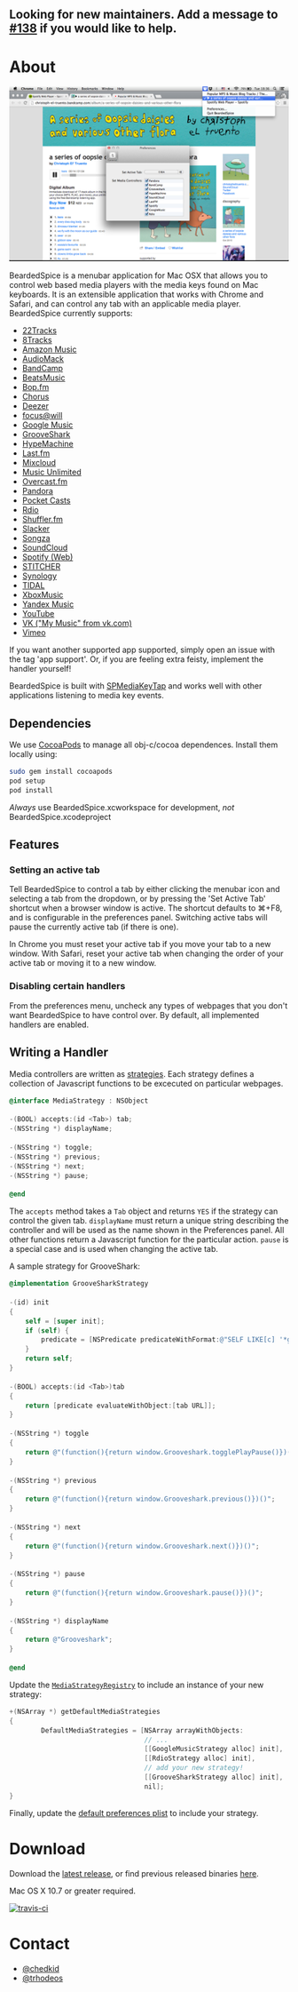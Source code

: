 ## Looking for new maintainers. Add a message to [#138](https://github.com/beardedspice/beardedspice/issues/138) if you would like to help.

# About

[![BeardedSpice](images/bs.png)](images/bs.png)

BeardedSpice is a menubar application for Mac OSX that allows you to control web based media players with the media keys found on Mac keyboards. It is an extensible application that works with Chrome and Safari, and can control any tab with an applicable media player. BeardedSpice currently supports:

- [22Tracks](http://22tracks.com)
- [8Tracks](http://8tracks.com)
- [Amazon Music](https://amazon.com/gp/dmusic/cloudplayer/player)
- [AudioMack](http://www.audiomack.com/)
- [BandCamp](http://bandcamp.com)
- [BeatsMusic](http://listen.beatsmusic.com)
- [Bop.fm](http://bop.fm)
- [Chorus](http://wiki.xbmc.org/index.php?title=Add-on:Chorus)
- [Deezer](http://deezer.com)
- [focus@will](https://www.focusatwill.com)
- [Google Music](https://play.google.com/music/)
- [GrooveShark](http://grooveshark.com)
- [HypeMachine](http://hypem.com)
- [Last.fm](http://last.fm)
- [Mixcloud](http://mixcloud.com)
- [Music Unlimited](https://music.sonyentertainmentnetwork.com)
- [Overcast.fm](https://overcast.fm)
- [Pandora](http://pandora.com)
- [Pocket Casts](https://play.pocketcasts.com/)
- [Rdio](http://rdio.com)
- [Shuffler.fm](http://shuffler.fm/tracks)
- [Slacker](http://slacker.com)
- [Songza](http://songza.com)
- [SoundCloud](https://soundcloud.com)
- [Spotify (Web)](https://play.spotify.com)
- [STITCHER](http://www.stitcher.com)
- [Synology](http://synology.com)
- [TIDAL](http://listen.tidalhifi.com/)
- [XboxMusic](http://music.xbox.com)
- [Yandex Music](http://music.yandex.ru)
- [YouTube](http://youtube.com)
- [VK ("My Music" from vk.com)](http://vk.com)
- [Vimeo](http://vimeo.com)

If you want another supported app supported, simply open an issue with the tag 'app support'. Or, if you are feeling extra feisty, implement the handler yourself!

BeardedSpice is built with [SPMediaKeyTap](https://github.com/nevyn/SPMediaKeyTap) and works well with other applications listening to media key events.

## Dependencies

We use [CocoaPods](http://cocoapods.org/) to manage all obj-c/cocoa dependences. Install them locally using:
```bash
sudo gem install cocoapods
pod setup
pod install
```

*Always* use BeardedSpice.xcworkspace for development, *not* BeardedSpice.xcodeproject

## Features

### Setting an active tab
Tell BeardedSpice to control a tab by either clicking the menubar icon and selecting a tab from the dropdown, or by pressing the 'Set Active Tab' shortcut when a browser window is active. The shortcut defaults to ⌘+F8, and is configurable in the preferences panel. Switching active tabs will pause the currently active tab (if there is one).

In Chrome you must reset your active tab if you move your tab to a new window. With Safari, reset your active tab when changing the order of your active tab or moving it to a new window.

### Disabling certain handlers
From the preferences menu, uncheck any types of webpages that you don't want BeardedSpice to have control over. By default, all implemented handlers are enabled.

## Writing a Handler

Media controllers are written as [strategies](https://github.com/beardedspice/beardedspice/blob/master/BeardedSpice/MediaStrategy.h). Each strategy defines a collection of Javascript functions to be excecuted on particular webpages.

```Objective-C
@interface MediaStrategy : NSObject

-(BOOL) accepts:(id <Tab>) tab;
-(NSString *) displayName;

-(NSString *) toggle;
-(NSString *) previous;
-(NSString *) next;
-(NSString *) pause;

@end
```

The `accepts` method takes a `Tab` object and returns `YES` if the strategy can control the given tab. `displayName` must return a unique string describing the controller and will be used as the name shown in the Preferences panel. All other functions return a Javascript function for the particular action. `pause` is a special case and is used when changing the active tab.

A sample strategy for GrooveShark:

```Objective-C
@implementation GrooveSharkStrategy

-(id) init
{
    self = [super init];
    if (self) {
        predicate = [NSPredicate predicateWithFormat:@"SELF LIKE[c] '*grooveshark.com*'"];
    }
    return self;
}

-(BOOL) accepts:(id <Tab>)tab
{
    return [predicate evaluateWithObject:[tab URL]];
}

-(NSString *) toggle
{
    return @"(function(){return window.Grooveshark.togglePlayPause()})()";
}

-(NSString *) previous
{
    return @"(function(){return window.Grooveshark.previous()})()";
}

-(NSString *) next
{
    return @"(function(){return window.Grooveshark.next()})()";
}

-(NSString *) pause
{
    return @"(function(){return window.Grooveshark.pause()})()";
}

-(NSString *) displayName
{
    return @"Grooveshark";
}

@end
```

Update the [`MediaStrategyRegistry`](https://github.com/beardedspice/beardedspice/blob/master/BeardedSpice/MediaStrategyRegistry.m) to include an instance of your new strategy:

```Objective-C
+(NSArray *) getDefaultMediaStrategies
{
        DefaultMediaStrategies = [NSArray arrayWithObjects:
                                  // ...
                                  [[GoogleMusicStrategy alloc] init],
                                  [[RdioStrategy alloc] init],
                                  // add your new strategy!
                                  [[GrooveSharkStrategy alloc] init],
                                  nil];
}
```

Finally, update the [default preferences plist](https://github.com/beardedspice/beardedspice/blob/master/BeardedSpice/BeardedSpiceUserDefaults.plist) to include your strategy.

# Download

Download the [latest release](http://www.calm-apps.com/s/BeardedSpice.zip), or find previous released binaries [here](https://github.com/beardedspice/beardedspice/tree/releases).

Mac OS X 10.7 or greater required.

[![travis-ci](https://travis-ci.org/beardedspice/beardedspice.png)](https://travis-ci.org/beardedspice/beardedspice)


# Contact

- [@chedkid](https://twitter.com/chedkid)
- [@trhodeos](https://twitter.com/trhodeos)
